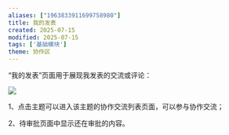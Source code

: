 ```yaml
---
aliases: ["1963833911699758980"]
title: 我的发表
created: 2025-07-15
modified: 2025-07-15
tags: ['基础模块']
theme: 协作区
---
```


“我的发表”页面用于展现我发表的交流或评论：

![](dd1115b22f3bb74a3f1e4a5b729c70c7.jpg)

1、点击主题可以进入该主题的协作交流列表页面，可以参与协作交流；

2、待审批页面中显示还在审批的内容。